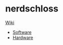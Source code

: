 # nerdschloss

[Wiki](https://wiki.section77.de/de/projekte/nerdschloss/nerdschloss-reloaded)

- [Software](software/README.md)
- [Hardware](hardware/README.md)

